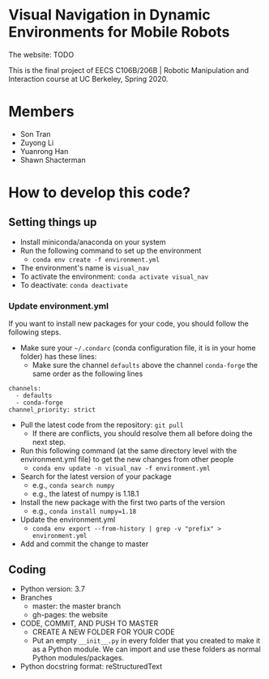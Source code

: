 # Visual Navigation in Dynamic Environments for Mobile Robots

The website: TODO

This is the final project of EECS C106B/206B | Robotic Manipulation and
Interaction course at UC Berkeley, Spring 2020.

# Members

- Son Tran
- Zuyong Li
- Yuanrong Han
- Shawn Shacterman

# How to develop this code?

## Setting things up

- Install miniconda/anaconda on your system
- Run the following command to set up the environment
    + `conda env create -f environment.yml`
- The environment's name is `visual_nav`
- To activate the environment: `conda activate visual_nav`
- To deactivate: `conda deactivate`

### Update environment.yml

If you want to install new packages for your code, you should follow the
following steps.

- Make sure your `~/.condarc` (conda configuration file, it is in your
  home folder) has these lines:
    + Make sure the channel `defaults` above the channel `conda-forge`
    the same order as the following lines

```.condarc
channels:
  - defaults
  - conda-forge
channel_priority: strict
```

- Pull the latest code from the repository: `git pull`
    + If there are conflicts, you should resolve them all before doing
    the next step.
- Run this following command (at the same directory level with the
  environment.yml file) to get the new changes from other people
    + `conda env update -n visual_nav -f environment.yml`
- Search for the latest version of your package
    + e.g., `conda search numpy`
    + e.g., the latest of numpy is 1.18.1
- Install the new package with the first two parts of the version
    + e.g., `conda install numpy=1.18`
- Update the environment.yml
    + `conda env export --from-history | grep -v "prefix" > environment.yml`
- Add and commit the change to master

## Coding

- Python version: 3.7
- Branches
    + master: the master branch
    + gh-pages: the website
- CODE, COMMIT, AND PUSH TO MASTER
    + CREATE A NEW FOLDER FOR YOUR CODE
    + Put an empty `__init__.py` in every folder that you created to
    make it as a Python module. We can import and use these folders as
    normal Python modules/packages.
- Python docstring format: reStructuredText
